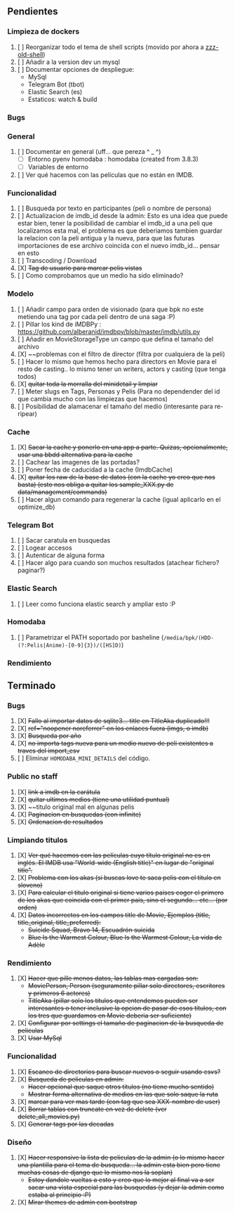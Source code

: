 ## Pendientes

### Limpieza de dockers
1. [ ] Reorganizar todo el tema de shell scripts (movido por ahora a [zzz-old-shell](./zzz-old-shell))
1. [ ] Añadir a la version dev un mysql
1. [ ] Documentar opciones de despliegue:
    * MySql
    * Telegram Bot (tbot)
    * Elastic Search (es)
    * Estaticos: watch & build

### Bugs

### General
1. [ ] Documentar en general (uff... que pereza  ^ _ ^)
    - [ ] Entorno pyenv homodaba : homodaba (created from 3.8.3)
    - [ ] Variables de entorno
1. [ ] Ver qué hacemos con las películas que no están en IMDB.

### Funcionalidad
1. [ ] Busqueda por texto en participantes (peli o nombre de persona)
1. [ ] Actualizacion de imdb_id desde la admin:
    Esto es una idea que puede estar bien, tener la posibilidad de cambiar el imdb_id a una peli que localizamos esta mal, el problema es que deberiamos tambien guardar la relacion con la peli antigua y la nueva, para que las futuras importaciones de ese archivo coincida con el nuevo imdb_id... pensar en esto
1. [ ] Transcoding / Download
1. [X] ~~Tag de usuario para marcar pelis vistas~~
1. [ ] Como comprobamos que un medio ha sido eliminado?

### Modelo
1. [ ] Añadir campo para orden de visionado (para que bpk no este metiendo una tag por cada peli dentro de una saga :P)
1. [ ] Pillar los kind de iMDBPy : https://github.com/alberanid/imdbpy/blob/master/imdb/utils.py
1. [ ] Añadir en MovieStorageType un campo que defina el tamaño del archivo
1. [X] ~~problemas con el filtro de director (filtra por cualquiera de la peli)
1. [ ] Hacer lo mismo que hemos hecho para directors en Movie para el resto de casting.. lo mismo tener un writers, actors y casting (que tenga todos)
1. [X] ~~quitar toda la morralla del minidetail y limpiar~~
1. [ ] Meter slugs en Tags, Personas y Pelis (Para no dependender del id que cambia mucho con las limpiezas que hacemos)
1. [ ] Posibilidad de alamacenar el tamaño del medio (interesante para re-ripear)

### Cache
1. [X] ~~Sacar la cache y ponerlo en una app a parte. Quizas, opcionalmente, usar una bbdd alternativa para la cache~~
1. [ ] Cachear las imagenes de las portadas?
1. [ ] Poner fecha de caducidad a la cache (ImdbCache)
1. [X] ~~quitar los raw de la base de datos (con la cache yo creo que nos basta) (esto nos obliga a quitar los sample_XXX.py de data/management/commands)~~
1. [ ] Hacer algun comando para regenerar la cache (igual aplicarlo en el optimize_db)

### Telegram Bot
1. [ ] Sacar caratula en busquedas
1. [ ] Logear accesos
1. [ ] Autenticar de alguna forma
1. [ ] Hacer algo para cuando son muchos resultados (atachear fichero? paginar?)

### Elastic Search
1. [ ] Leer como funciona elastic search y ampliar esto :P

### Homodaba
1. [ ] Parametrizar el PATH soportado por basheline (`/media/bpk/(HDD-(?:Pelis|Anime)-[0-9]{3})/([HS]D)`)

### Rendimiento


## Terminado

### Bugs
1. [X] ~~Fallo al importar datos de sqlite3... title en TitleAka duplicado!!!~~
1. [X] ~~ref="noopener noreferrer" en los enlaces fuera (imgs, o imdb)~~
1. [X] ~~Busqueda por año~~
1. [X] ~~no importa tags nueva para un medio nuevo de peli existentes a traves del import_csv~~
1. [ ] Eliminar `HOMODABA_MINI_DETAILS` del código.

### Public no staff
1. [X] ~~link a imdb en la carátula~~
1. [X] ~~quitar ultimos medios (tiene una utilidad puntual)~~
1. [X] ~~titulo original mal en algunas pelis
1. [X] ~~Paginacion en busquedas (con infinite)~~
1. [X] ~~Ordenacion de resultados~~

### Limpiando titulos
1. [X] ~~Ver qué hacemos con las películas cuyo título original no es en inglés. El IMDB usa "World-wide (English title)" en lugar de "original title".~~
1. [X] ~~Problema con los akas (si buscas love te saca pelis con el titulo en sloveno)~~
1. [X] ~~Para calcular el titulo original si tiene varios paises coger el primero de los akas que coincida con el primer pais, sino el segundo... etc... (por orden)~~
1. [X] ~~Datos incorrectos en los campos title de Movie, Ejemplos (title, title_original, title_preferred):~~
    - ~~Suicide Squad, Bravo 14, Escuadrón suicida~~
    - ~~Blue Is the Warmest Colour, Blue Is the Warmest Colour, La vida de Adèle~~

### Rendimiento
1. [X] ~~Hacer que pille menos datos, las tablas mas cargadas son:~~
    - ~~MoviePerson, Person (seguramente pillar solo directores, escritores y primeros 6 actores)~~
    - ~~TitleAka (pillar solo los titulos que entendemos pueden ser interesantes o tener inclusive la opcion de pasar de esos titulos, con los tres que guardamos en Movie deberia ser suficiente)~~
1. [X] ~~Configurar por settings el tamaño de paginacion de la busqueda de peliculas~~
1. [X] ~~Usar MySql~~

### Funcionalidad
1. [X] ~~Escaneo de directorios para buscar nuevos o seguir usando csvs?~~
1. [X] ~~Busqueda de peliculas en admin:~~
    - ~~Hacer opcional que saque otros titulos (no tiene mucho sentido)~~
    - ~~Mostrar forma alternativa de medios en las que solo saque la ruta~~
1. [X] ~~marcar para ver mas tarde (con tag que sea XXX-nombre de user)~~
1. [X] ~~Borrar tablas con truncate en vez de delete (ver delete_all_movies.py)~~
1. [X] ~~Generar tags por las decadas~~

### Diseño
1. [X] ~~Hacer responsive la lista de peliculas de la admin (o lo mismo hacer una plantilla para el tema de busqueda... la admin esta bien pero tiene muchas cosas de django que lo mismo nos la soplan)~~
    - ~~Estoy dandole vueltas a esto y creo que lo mejor al final va a ser sacar una vista especial para las busquedas (y dejar la admin como estaba al principio :P)~~
1. [X] ~~Mirar themes de admin con bootstrap~~
